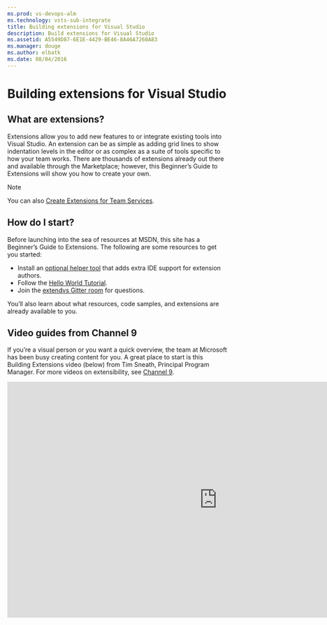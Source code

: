 ```yaml
---
ms.prod: vs-devops-alm
ms.technology: vsts-sub-integrate
title: Building extensions for Visual Studio
description: Build extensions for Visual Studio
ms.assetid: A5549D87-6E1E-4429-BE46-8A46A7260A83
ms.manager: douge
ms.author: elbatk
ms.date: 08/04/2016
---
```


# Building extensions for Visual Studio

## What are extensions?

Extensions allow you to add new features to or integrate existing tools into Visual Studio. An extension can be as simple as adding grid lines to show indentation levels in the editor or as complex as a suite of tools specific to how your team works. There are thousands of extensions already out there and available through the Marketplace; however, this Beginner’s Guide to Extensions will show you how to create your own.

> [!NOTE]
> You can also [Create Extensions for Team Services](../../../extend/index.md).

## How do I start?

Before launching into the sea of resources at MSDN, this site has a Beginner’s Guide to Extensions. The following are some resources to get you started: 
* Install an [optional helper tool](https://visualstudiogallery.msdn.microsoft.com/ab39a092-1343-46e2-b0f1-6a3f91155aa6) that adds extra IDE support for extension authors. 
* Follow the [Hello World Tutorial](./hello_world.md).
* Join the [extendvs Gitter room](https://gitter.im/microsoft/extendvs) for questions.

You’ll also learn about what resources, code samples, and extensions are already available to you.

## Video guides from Channel 9

If you’re a visual person or you want a quick overview, the team at Microsoft has been busy creating content for you. A great place to start is this Building Extensions video (below) from Tim Sneath, Principal Program Manager. For more videos on extensibility, see [Channel 9](https://channel9.msdn.com/Search?term=extensions%20and%20visual%20studio%20toolbox#lang-en=en&ch9Search&pubDate=range&date-range-from=2015-10-13&date-range-to=2015-11-05&video-15to30=true&video-31to60=true).

<iframe src="https://channel9.msdn.com/Shows/Visual-Studio-Toolbox/Building-Extensions-Part-1/player" width="960" height="540" allowFullScreen="true" frameBorder="0"></iframe>